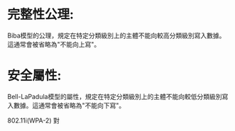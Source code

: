 
完整性公理:
=
Biba模型的公理，規定在特定分類級別上的主體不能向較高分類級別寫入數據。這通常會被省略為"不能向上寫"。

安全屬性:
=
Bell-LaPadula模型的屬性，規定在特定分類級別上的主體不能向較低分類級別寫入數據。這通常會被省略為"不能向下寫"。

802.11i(WPA-2)
對
